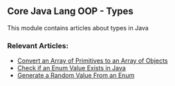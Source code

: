 ## Core Java Lang OOP - Types

This module contains articles about types in Java

### Relevant Articles: 

- [Convert an Array of Primitives to an Array of Objects](https://www.baeldung.com/java-primitive-array-to-object-array)
- [Check if an Enum Value Exists in Java](https://www.baeldung.com/java-search-enum-values)
- [Generate a Random Value From an Enum](https://www.baeldung.com/java-enum-random-value)
